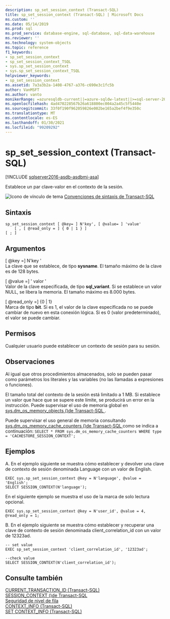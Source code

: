 ```yaml
---
description: sp_set_session_context (Transact-SQL)
title: sp_set_session_context (Transact-SQL) | Microsoft Docs
ms.custom: ''
ms.date: 05/14/2019
ms.prod: sql
ms.prod_service: database-engine, sql-database, sql-data-warehouse
ms.reviewer: ''
ms.technology: system-objects
ms.topic: reference
f1_keywords:
- sp_set_session_context
- sp_set_session_context_TSQL
- sys.sp_set_session_context
- sys.sp_set_session_context_TSQL
helpviewer_keywords:
- sp_set_session_context
ms.assetid: 7a3a3b2a-1408-4767-a376-c690e3c1fc5b
author: VanMSFT
ms.author: vanto
monikerRange: =azuresqldb-current||=azure-sqldw-latest||>=sql-server-2016||>=sql-server-linux-2017||=azuresqldb-mi-current
ms.openlocfilehash: 4ad470228567b26a618800ec004a2a45c5f5440e
ms.sourcegitcommit: 33f0f190f962059826e002be165a2bef4f9e350c
ms.translationtype: MT
ms.contentlocale: es-ES
ms.lasthandoff: 01/30/2021
ms.locfileid: "99209292"
---
```

# <a name="sp_set_session_context-transact-sql"></a>sp_set_session_context (Transact-SQL)
[!INCLUDE [sqlserver2016-asdb-asdbmi-asa](../../includes/applies-to-version/sqlserver2016-asdb-asdbmi-asa.md)]

Establece un par clave-valor en el contexto de la sesión.  
  

 ![Icono de vínculo de tema](../../database-engine/configure-windows/media/topic-link.gif "Icono de vínculo de tema") [Convenciones de sintaxis de Transact-SQL](../../t-sql/language-elements/transact-sql-syntax-conventions-transact-sql.md)  
  
## <a name="syntax"></a>Sintaxis  
  
```  
sp_set_session_context [ @key= ] N'key', [ @value= ] 'value'  
    [ , [ @read_only = ] { 0 | 1 } ]  
[ ; ]  
```  
  
## <a name="arguments"></a>Argumentos  
 [ @key =] N'key '  
 La clave que se establece, de tipo **sysname**. El tamaño máximo de la clave es de 128 bytes.  
  
 [ @value =] ' valor '  
 Valor de la clave especificada, de tipo **sql_variant**. Si se establece un valor NULL, se libera la memoria. El tamaño máximo es 8.000 bytes.  
  
 [ @read_only =] {0 | 1}  
 Marca de tipo **bit**. Si es 1, el valor de la clave especificada no se puede cambiar de nuevo en esta conexión lógica. Si es 0 (valor predeterminado), el valor se puede cambiar.  
  
## <a name="permissions"></a>Permisos  
 Cualquier usuario puede establecer un contexto de sesión para su sesión.  
  
## <a name="remarks"></a>Observaciones  
 Al igual que otros procedimientos almacenados, solo se pueden pasar como parámetros los literales y las variables (no las llamadas a expresiones o funciones).  
  
 El tamaño total del contexto de la sesión está limitado a 1 MB. Si establece un valor que hace que se supere este límite, se producirá un error en la instrucción. Puede supervisar el uso de memoria global en [sys.dm_os_memory_objects &#40;&#41;de Transact-SQL ](../../relational-databases/system-dynamic-management-views/sys-dm-os-memory-objects-transact-sql.md).  
  
 Puede supervisar el uso general de memoria consultando [sys.dm_os_memory_cache_counters &#40;&#41;de Transact-SQL ](../../relational-databases/system-dynamic-management-views/sys-dm-os-memory-cache-counters-transact-sql.md) como se indica a continuación: `SELECT * FROM sys.dm_os_memory_cache_counters WHERE type = 'CACHESTORE_SESSION_CONTEXT';`  
  
## <a name="examples"></a>Ejemplos  
A. En el ejemplo siguiente se muestra cómo establecer y devolver una clave de contexto de sesión denominada Language con un valor de English.  
  
```  
EXEC sys.sp_set_session_context @key = N'language', @value = 'English';  
SELECT SESSION_CONTEXT(N'language');  
```  
  
 En el siguiente ejemplo se muestra el uso de la marca de solo lectura opcional.  
  
```  
EXEC sys.sp_set_session_context @key = N'user_id', @value = 4, @read_only = 1;  
```  

B. En el ejemplo siguiente se muestra cómo establecer y recuperar una clave de contexto de sesión denominada client_correlation_id con un valor de 12323ad.
```
-- set value
EXEC sp_set_session_context 'client_correlation_id', '12323ad'; 

--check value
SELECT SESSION_CONTEXT(N'client_correlation_id');

```

## <a name="see-also"></a>Consulte también  
 [CURRENT_TRANSACTION_ID &#40;Transact-SQL&#41;](../../t-sql/functions/current-transaction-id-transact-sql.md)   
 [SESSION_CONTEXT &#40;&#41;de Transact-SQL ](../../t-sql/functions/session-context-transact-sql.md)   
 [Seguridad de nivel de fila](../../relational-databases/security/row-level-security.md)   
 [CONTEXT_INFO &#40;Transact-SQL&#41;](../../t-sql/functions/context-info-transact-sql.md)   
 [SET CONTEXT_INFO &#40;Transact-SQL&#41;](../../t-sql/statements/set-context-info-transact-sql.md)  
  
  
